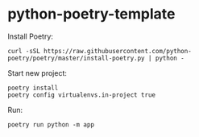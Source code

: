 # python-poetry-template

Install Poetry:
```
curl -sSL https://raw.githubusercontent.com/python-poetry/poetry/master/install-poetry.py | python -
```


Start new project:
```
poetry install
poetry config virtualenvs.in-project true
```

Run:
```
poetry run python -m app
```

